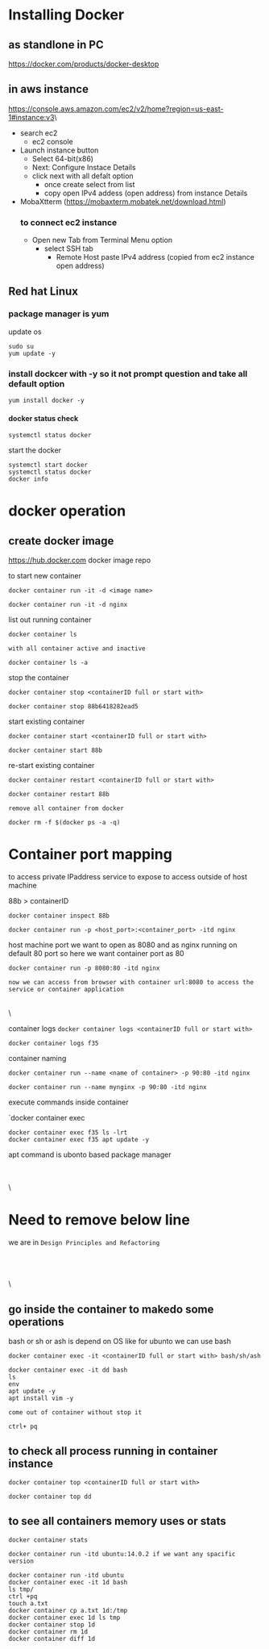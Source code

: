 # Installing Docker

## as standlone in PC
<https://docker.com/products/docker-desktop>

## in aws instance

<https://console.aws.amazon.com/ec2/v2/home?region=us-east-1#instance:v3>\
* search ec2
    * ec2 console
* Launch instance button
    * Select 64-bit(x86) 
    * Next: Configure Instace Details
    * click next with all defalt option
        * once create select from list
        * copy open IPv4 addess (open address) from instance Details
* MobaXtterm (<https://mobaxterm.mobatek.net/download.html>)
    ### to connect ec2 instance
    * Open new Tab from Terminal Menu option
        * select SSH tab
            * Remote Host paste IPv4 address (copied from ec2 instance open address)

## Red hat Linux
### package manager is yum
update os

```
sudo su
yum update -y
```
### install dockcer with -y so it not prompt question and take all default option
```
yum install docker -y
```

#### docker status check

```
systemctl status docker
```

start the docker

```
systemctl start docker
systemctl status docker
docker info
```

# docker operation

## create docker image
<https://hub.docker.com> docker image repo

to start new container

`docker container run -it -d <image name>`
```
docker container run -it -d nginx
```
list out running container
```
docker container ls
```

`with all container active and inactive`
```
docker container ls -a
```
stop the container

`docker container stop <containerID full or start with>`

```
docker container stop 88b6418282ead5
```

start existing container

`docker container start <containerID full or start with>`
```
docker container start 88b
```

re-start existing container

`docker container restart <containerID full or start with>`
```
docker container restart 88b
```

`remove all container from docker`
```
docker rm -f $(docker ps -a -q)
```


# Container port mapping 
to access private IPaddress service to expose to access outside of host machine


88b > containerID
```
docker container inspect 88b
```
`docker container run -p <host_port>:<container_port> -itd nginx`

host machine port we want to open as 8080 and as nginx running on default 80 port so here we want container port as 80
```
docker container run -p 8080:80 -itd nginx
```
`now we can access from browser with container url:8080 to access the service or container application` 

\
\


container logs
`docker container logs <containerID full or start with>`

```
docker container logs f35
```

container naming

`docker container run --name <name of container> -p 90:80 -itd nginx`

```
docker container run --name mynginx -p 90:80 -itd nginx
```

execute commands inside container



`docker container exec <containerID full or start with> <command to execute>

```
docker container exec f35 ls -lrt
docker container exec f35 apt update -y
```
apt command is ubonto based package manager


\
\
\

# Need to remove below line
we are in `Design Principles and Refactoring `

\
\
\
\


## go inside the container to makedo some operations
bash or sh or ash is depend on OS like for ubunto we can use bash

`docker container exec -it <containerID full or start with> bash/sh/ash`

```
docker container exec -it dd bash
ls
env
apt update -y
apt install vim -y
```

`come out of container without stop it`
```
ctrl+ pq
```
## to check all process running in container instance

`docker container top <containerID full or start with>`
```
docker container top dd
```

## to see all containers memory uses or stats

```
docker container stats
```
`docker container run -itd ubuntu:14.0.2 if we want any spacific version`

```
docker container run -itd ubuntu
docker container exec -it 1d bash
ls tmp/
ctrl +pq
touch a.txt
docker container cp a.txt 1d:/tmp
docker container exec 1d ls tmp
docker container stop 1d
docker container rm 1d
docker container diff 1d
```
